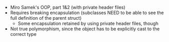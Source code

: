- Miro Samek's OOP, part 1&2 (with private header files)
- Requires breaking encapsulation (subclasses NEED to be able to see the full definition of the parent struct)
    - Some encapsulation retained by using private header files, though
- Not true polymorphism, since the object has to be explicitly cast to the correct type